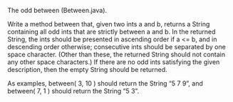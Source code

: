 The odd between (Between.java).

Write a method between that, given two ints a and b, returns a String containing all odd ints that are strictly between a and b. In the returned String, the ints should be presented in ascending order if a <= b, and in descending order otherwise; consecutive ints should be separated by one space character. (Other than these, the returned String should not contain any other space characters.) If there are no odd ints satisfying the given description, then the empty String should be returned.

As examples, between( 3, 10 ) should return the String “5 7 9”, and between( 7, 1 ) should return the String “5 3”.